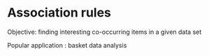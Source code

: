 # Association rules 

Objective: finding interesting co-occurring items in a given data set 

Popular application : basket data analysis 



